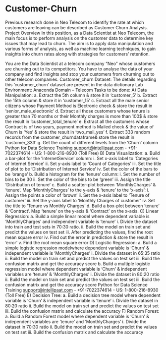 # Customer-Churn
Previous research done in Neo Telecom to identify the rate at which customers are leaving can be described as Customer Churn Analysis.
Project Overview
In this position, as a Data Scientist at Neo Telecom, the main focus is to perform analysis on the customer data to determine key issues that may lead to churn. The aim is to apply data manipulation and various forms of analysis, as well as machine learning techniques, to gain insights into churn rates along with strategies for customers’ retention.

You are the Data Scientist at a telecom company “Neo” whose customers are churning out to 
its competitors. You have to analyse the data of your company and find insights and stop your 
customers from churning out to other telecom companies. 
Customer_churn Dataset: 
The details regarding this ‘customer_churn’ dataset are present in the data dictionary
Lab Environment: Anaconda 
Domain – Telecom 
Tasks to be done:
A) Data Manipulation: 
a. Extract the 5th column & store it in ‘customer_5’
b. Extract the 15th column & store it in ‘customer_15’
c. Extract all the male senior citizens whose Payment Method is Electronic check & 
store the result in ‘senior_male_electronic’
d. Extract all those customers whose tenure is greater than 70 months or their 
Monthly charges is more than 100$ & store the result in ‘customer_total_tenure’
e. Extract all the customers whose Contract is of two years, payment method is Mailed 
check & the value of Churn is ‘Yes’ & store the result in ‘two_mail_yes’
f. Extract 333 random records from the customer_churndataframe& store the result in 
‘customer_333’
g. Get the count of different levels from the ‘Churn’ column
 Python for Data Science Training 
support@intellipaat.com - +91-7022374614 - US: 1-800-216-8930 (Toll Free)
B) Data Visualization: 
a. Build a bar-plot for the ’InternetService’ column:
i. Set x-axis label to ‘Categories of Internet Service’
ii. Set y-axis label to ‘Count of Categories’
iii. Set the title of plot to be ‘Distribution of Internet Service’
iv. Set the color of the bars to be ‘orange’
b. Build a histogram for the ‘tenure’ column:
i. Set the number of bins to be 30 
ii. Set the color of the bins to be ‘green’
iii. Assign the title ‘Distribution of tenure’
c. Build a scatter-plot between ‘MonthlyCharges’ & ‘tenure’. Map ‘MonthlyCharges’ to 
the y-axis & ‘tenure’ to the ‘x-axis’:
i. Assign the points a color of ‘brown’
ii. Set the x-axis label to ‘Tenure of customer’
iii. Set the y-axis label to ‘Monthly Charges of customer’
iv. Set the title to ‘Tenure vs Monthly Charges’
d. Build a box-plot between ‘tenure’ & ‘Contract’. Map ‘tenure’ on the y-axis & 
‘Contract’ on the x-axis. 
C) Linear Regression: 
a. Build a simple linear model where dependent variable is ‘MonthlyCharges’ and 
independent variable is ‘tenure’
i. Divide the dataset into train and test sets in 70:30 ratio. 
ii. Build the model on train set and predict the values on test set 
iii. After predicting the values, find the root mean square error 
iv. Find out the error in prediction & store the result in ‘error’
v. Find the root mean square error 
D) Logistic Regression: 
a. Build a simple logistic regression modelwhere dependent variable is ‘Churn’ & 
independent variable is ‘MonthlyCharges’
i. Divide the dataset in 65:35 ratio 
ii. Build the model on train set and predict the values on test set 
iii. Build the confusion matrix and get the accuracy score 
b. Build a multiple logistic regression model where dependent variable is ‘Churn’ & 
independent variables are ‘tenure’ & ‘MonthlyCharges’
i. Divide the dataset in 80:20 ratio 
ii. Build the model on train set and predict the values on test set 
iii. Build the confusion matrix and get the accuracy score 
 Python for Data Science Training 
support@intellipaat.com - +91-7022374614 - US: 1-800-216-8930 (Toll Free)
E) Decision Tree: 
a. Build a decision tree model where dependent variable is ‘Churn’ & independent 
variable is ‘tenure’
i. Divide the dataset in 80:20 ratio 
ii. Build the model on train set and predict the values on test set
iii. Build the confusion matrix and calculate the accuracy 
F) Random Forest: 
a. Build a Random Forest model where dependent variable is ‘Churn’ & independent 
variables are ‘tenure’ and ‘MonthlyCharges’
i. Divide the dataset in 70:30 ratio 
ii. Build the model on train set and predict the values on test set 
iii. Build the confusion matrix and calculate the accuracy
